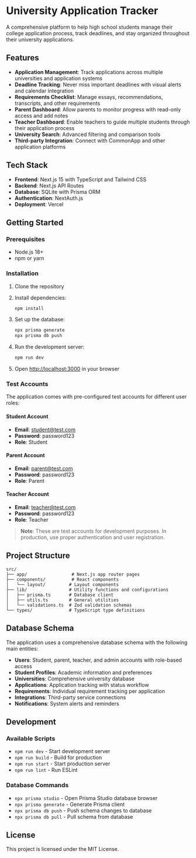 # University Application Tracker

A comprehensive platform to help high school students manage their college application process, track deadlines, and stay organized throughout their university applications.

## Features

- **Application Management**: Track applications across multiple universities and application systems
- **Deadline Tracking**: Never miss important deadlines with visual alerts and calendar integration
- **Requirements Checklist**: Manage essays, recommendations, transcripts, and other requirements
- **Parent Dashboard**: Allow parents to monitor progress with read-only access and add notes
- **Teacher Dashboard**: Enable teachers to guide multiple students through their application process
- **University Search**: Advanced filtering and comparison tools
- **Third-party Integration**: Connect with CommonApp and other application platforms

## Tech Stack

- **Frontend**: Next.js 15 with TypeScript and Tailwind CSS
- **Backend**: Next.js API Routes
- **Database**: SQLite with Prisma ORM
- **Authentication**: NextAuth.js
- **Deployment**: Vercel

## Getting Started

### Prerequisites

- Node.js 18+ 
- npm or yarn

### Installation

1. Clone the repository
2. Install dependencies:
   ```bash
   npm install
   ```

3. Set up the database:
   ```bash
   npx prisma generate
   npx prisma db push
   ```

4. Run the development server:
   ```bash
   npm run dev
   ```

5. Open [http://localhost:3000](http://localhost:3000) in your browser

### Test Accounts

The application comes with pre-configured test accounts for different user roles:

#### Student Account
- **Email**: student@test.com
- **Password**: password123
- **Role**: Student

#### Parent Account
- **Email**: parent@test.com
- **Password**: password123
- **Role**: Parent

#### Teacher Account
- **Email**: teacher@test.com
- **Password**: password123
- **Role**: Teacher

> **Note**: These are test accounts for development purposes. In production, use proper authentication and user registration.

## Project Structure

```
src/
├── app/                 # Next.js app router pages
├── components/          # React components
│   └── layout/         # Layout components
├── lib/                # Utility functions and configurations
│   ├── prisma.ts       # Database client
│   ├── utils.ts        # General utilities
│   └── validations.ts  # Zod validation schemas
└── types/              # TypeScript type definitions
```

## Database Schema

The application uses a comprehensive database schema with the following main entities:

- **Users**: Student, parent, teacher, and admin accounts with role-based access
- **Student Profiles**: Academic information and preferences
- **Universities**: Comprehensive university database
- **Applications**: Application tracking with status workflow
- **Requirements**: Individual requirement tracking per application
- **Integrations**: Third-party service connections
- **Notifications**: System alerts and reminders

## Development

### Available Scripts

- `npm run dev` - Start development server
- `npm run build` - Build for production
- `npm run start` - Start production server
- `npm run lint` - Run ESLint

### Database Commands

- `npx prisma studio` - Open Prisma Studio database browser
- `npx prisma generate` - Generate Prisma client
- `npx prisma db push` - Push schema changes to database
- `npx prisma db pull` - Pull schema from database

## License

This project is licensed under the MIT License.